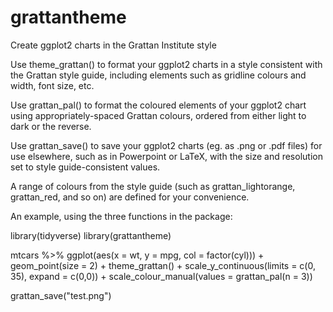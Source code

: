 # grattantheme
Create ggplot2 charts in the Grattan Institute style

Use theme_grattan() to format your ggplot2 charts in a style consistent with the Grattan style guide, including elements such as gridline colours and width, font size, etc.

Use grattan_pal() to format the coloured elements of your ggplot2 chart using appropriately-spaced Grattan colours, ordered from either light to dark or the reverse.

Use grattan_save() to save your ggplot2 charts (eg. as .png or .pdf files) for use elsewhere, such as in Powerpoint or LaTeX, with the size and resolution set to style guide-consistent values.

A range of colours from the style guide (such as grattan_lightorange, grattan_red, and so on) are defined for your convenience.

An example, using the three functions in the package:

library(tidyverse)
library(grattantheme)

mtcars %>%
ggplot(aes(x = wt, y = mpg, col = factor(cyl))) +
geom_point(size = 2) +
theme_grattan() +
scale_y_continuous(limits = c(0, 35), expand = c(0,0)) +
scale_colour_manual(values = grattan_pal(n = 3))

grattan_save("test.png")

